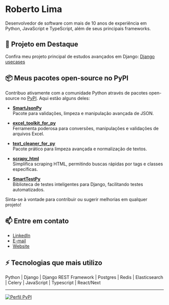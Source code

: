 # Roberto Lima

Desenvolvedor de software com mais de 10 anos de experiência em Python, JavaScript e TypeScript, além de seus principais frameworks.

## 🚀 Projeto em Destaque
Confira meu projeto principal de estudos avançados em Django: [Django usecases](https://github.com/robertolima-dev/django-usecases)

## 📦 Meus pacotes open-source no PyPI

Contribuo ativamente com a comunidade Python através de pacotes open-source no [PyPI](https://pypi.org/user/robertolima_dev/). Aqui estão alguns deles:

- **[SmartJsonPy](https://pypi.org/project/SmartJsonPy/)**  
  Pacote para validações, limpeza e manipulação avançada de JSON.

- **[excel_toolkit_for_py](https://pypi.org/project/excel_toolkit_for_py/)**  
  Ferramenta poderosa para conversões, manipulações e validações de arquivos Excel.

- **[text_cleaner_for_py](https://pypi.org/project/text_cleaner_for_py/)**  
  Pacote prático para limpeza avançada e normalização de textos.

- **[scrapy_html](https://pypi.org/project/scrapy_html/)**  
  Simplifica scraping HTML, permitindo buscas rápidas por tags e classes específicas.

- **[SmartTestPy](https://pypi.org/project/SmartTestPy/)**  
  Biblioteca de testes inteligentes para Django, facilitando testes automatizados.

Sinta-se à vontade para contribuir ou sugerir melhorias em qualquer projeto!

## 📫 Entre em contato
- [LinkedIn](https://www.linkedin.com/in/roberto-lima-01/)
- [E-mail](mailto:robertolima.izphera@gmail.com)
- [Website](https://robertolima-developer.vercel.app/)

## ⚡ Tecnologias que mais utilizo
Python | Django | Django REST Framework | Postgres | Redis | Elasticsearch | Celery | JavaScript | Typescript | React/Next

---

[![Perfil PyPI](https://img.shields.io/badge/PyPI-Perfil%20RobertoLima-blue)](https://pypi.org/user/robertolima_dev/)

